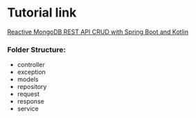 # Tutorial link

[Reactive MongoDB REST API CRUD with Spring Boot and Kotlin](https://codersee.com/reactive-mongodb-rest-api-crud-with-spring-boot-and-kotlin/)

### Folder Structure:

- controller
- exception
- models
- repository
- request
- response
- service

